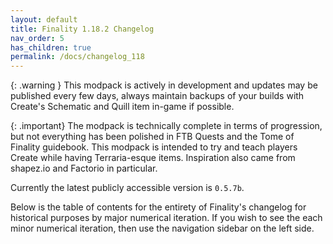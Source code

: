 ```yaml
---
layout: default
title: Finality 1.18.2 Changelog
nav_order: 5
has_children: true
permalink: /docs/changelog_118
---
```

{: .warning }
This modpack is actively in development and updates may be published every few days, always maintain backups of your builds with Create's Schematic and Quill item in-game if possible.

{: .important}
The modpack is technically complete in terms of progression, but not everything has been polished in FTB Quests and the Tome of Finality guidebook. This modpack is intended to try and teach players Create while having Terraria-esque items. Inspiration also came from shapez.io and Factorio in particular.

Currently the latest publicly accessible version is `0.5.7b`.

Below is the table of contents for the entirety of Finality's changelog for historical purposes by major numerical iteration. If you wish to see the each minor numerical iteration, then use the navigation sidebar on the left side.